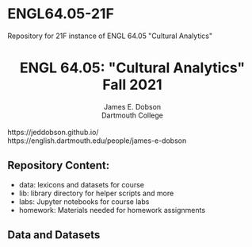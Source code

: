 # ENGL64.05-21F

Repository for 21F instance of ENGL 64.05 "Cultural Analytics"

<center><h1>ENGL 64.05: "Cultural Analytics" Fall 2021</h1></center>
<center>James E. Dobson<br>Dartmouth College</center><br>
https://jeddobson.github.io/<br>
https://english.dartmouth.edu/people/james-e-dobson

<h2>Repository Content:</h2>

- data: lexicons and datasets for course
- lib: library directory for helper scripts and more
- labs: Jupyter notebooks for course labs
- homework: Materials needed for homework assignments

<h2>Data and Datasets</h2>

